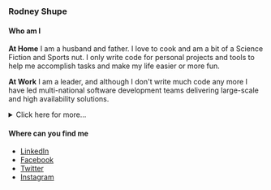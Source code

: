 ### Rodney Shupe
<!--
**rodneyshupe/rodneyshupe** is a ✨ _special_ ✨ repository because its `README.md` (this file) appears on your GitHub profile.
-->

#### Who am I

**At Home**
I am a husband and father.  I love to cook and am a bit of a Science Fiction and Sports nut.  I only write code for personal projects and tools to help me accomplish tasks and make my life easier or more fun.

**At Work**
I am a leader, and although I don't write much code any more I have led multi-national software development teams delivering large-scale and high availability solutions.
<details>
<summary>Click here for more...</summary>
<p>
I am an accomplished technology leader with a successful track record of leading multinational teams, and delivering large-scale, high availability, high-value, innovative software solutions. Extensive experience in streamlining processes to bring value and generate efficiencies. Skilled in project management, specifications gathering, business analytics, troubleshooting, and the entire software development lifecycle under a variety of different methodologies. Key strengths include relationship building and a strong customer focus.

*Software engineering leadership and management experience*
* Set strategic technology goals in conjunction with product roadmap. Set department and individual goals aligned to corporate objectives and KPIs.
* Hired key leaders and talented individuals; built and motivated teams to top performance resulting in delivery of high value products on schedule; directed and mentored technical managers and team members utilizing both Situational Leadership and Promise Based Management.

*Project management experience*
* Skilled in team building and software delivery with Agile using SCRUM methodology.
* Proven skills for all phases of the Software Development Life Cycle; creating project plans, project execution, risk management, absorbing change requests, and client management.
* Handled multiple concurrent projects, resource planning and forecasting, and support.

*Architecture and software development experience*
* Architecture, data modeling, system design and implementation experience for high traffic, big data and Level 3 REST APIs.
* Established technical skills in capturing software requirements, acceptance criteria, analysis, design, implementation, performance, and configuration management.
* Experience in evaluating and making high impact technology decisions (buy, out-source, open source, build.)
* Designed and deployed out cloud based architectures using Amazon Web Services
* Setup test-driven development leading to continuous integration.
</p>
</details>

#### Where can you find me
* [LinkedIn](https://www.linkedin.com/in/rodneyshupe/)
* [Facebook](https://www.facebook.com/RodneyShupe)
* [Twitter](https://twitter.com/RodneyShupe)
* [Instagram](https://www.instagram.com/RodneyShupe/)



<!--
Here are some ideas to get you started:

- 🔭 I’m currently working on ...
- 🌱 I’m currently learning ...
- 👯 I’m looking to collaborate on ...
- 🤔 I’m looking for help with ...
- 💬 Ask me about ...
- 📫 How to reach me: ...
- 😄 Pronouns: ...
- ⚡ Fun fact: ...
-->
